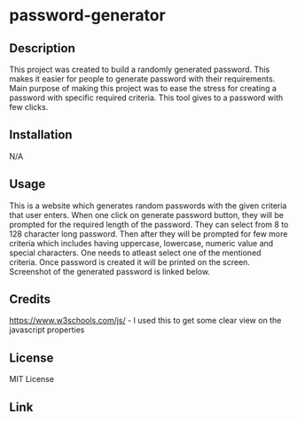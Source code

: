 # password-generator

## Description

This project was created to build a randomly generated password. This makes it easier for people to generate password with their requirements. Main purpose of making this project was to ease the stress for creating a password with specific required criteria. This tool gives to a password with few clicks.

## Installation

N/A

## Usage

This is a website which generates random passwords with the given criteria that user enters. When one click on generate password button, they will be prompted for the required length of the password. They can select from 8 to 128 character long password. Then after they will be prompted for few more criteria which includes having uppercase, lowercase, numeric value and special characters. One needs to atleast select one of the mentioned criteria. Once password is created it will be printed on the screen. Screenshot of the generated password is linked below.

## Credits

https://www.w3schools.com/js/ - I used this to get some clear view on the javascript properties

## License

MIT License

## Link 